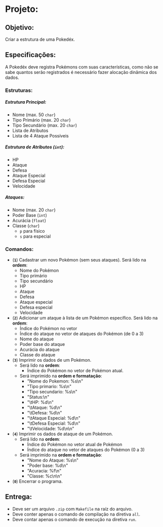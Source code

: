 # Projeto:
## Objetivo:
 Criar a estrutura de uma Pokedéx.

## Especificações:
 A Pokedéx deve registra Pokémons com suas características, como não se sabe quantos serão registrados é necessário fazer alocação dinâmica dos dados.

 ### Estruturas:
 ##### Estrutura Principal:
 - Nome (max. 50 `char`)
 - Tipo Primário (max. 20 `char`)
 - Tipo Secundário (max. 20 `char`)
 - Lista de Atributos 
 - Lista de 4 Ataque Possíveis
  
 ##### Estrutura de Atributos (`int`):
 - HP
 - Ataque
 - Defesa
 - Ataque Especial
 - Defesa Especial
 - Velocidade
 
 ##### Ataques:
 - Nome (max. 20 `char`)
 - Poder Base (`int`)
 - Acurácia (`float`)
 - Classe (`char`)
   - `p` para físico
   - `s` para especial

 ### Comandos:
 - (**`1`**) Cadastrar um novo Pokémon (sem seus ataques). Será lido na **ordem**:
    - Nome do Pokémon
    - Tipo primário
    - Tipo secundário
    - HP
    - Ataque
    - Defesa
    - Ataque especial
    - Defesa especial
    - Velocidade
 - (**`2`**) Adicionar um ataque à lista de um Pokémon específico. Será lido na **ordem**:
    - Índice do Pokémon no vetor
    - Índice do ataque no vetor de ataques do Pokémon (de 0 a 3)
    - Nome do ataque
    - Poder base do ataque
    - Acurácia do ataque
    - Classe do ataque
 - (**`3`**) Imprimir os dados de um Pokémon.
    - Será lido na **ordem**:
      - Índice do Pokémon no vetor de Pokémon atual.
    - Será imprimido na **ordem e formatação**:
      - "Nome do Pokemon: %s\n"
      - "Tipo primario: %s\n"
      - "Tipo secundario: %s\n"
      - "Status:\n"
      - "\tHP: %d\n"
      - "\tAtaque: %d\n"
      - "\tDefesa: %d\n"
      - "\tAtaque Especial: %d\n"
      - "\tDefesa Especial: %d\n"
      - "\tVelocidade: %d\n\n"
 - (**`4`**) Imprimir os dados de ataque de um Pokémon.
    - Será lido na **ordem**:
        - Índice do Pokémon no vetor atual de Pokémon
        - Índice do ataque no vetor de ataques do Pokémon (0 a 3)
    - Será imprimido na **ordem e formatação**:
        - "Nome do Ataque: %s\n"
        - "Poder base: %d\n"
        - "Acuracia: %f\n"
        - "Classe: %c\n\n"
 - (**`0`**) Encerrar o programa.

## Entrega:
 - Deve ser um arquivo `.zip` com `Makefile` na raíz do arquivo. 
 - Deve conter apenas o comando de compilação na diretiva `all`.
 - Deve contar apenas o comando de execução na diretiva `run`.